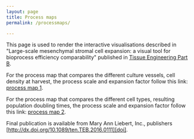 ```yaml
---
layout: page
title: Process maps
permalink: /processmaps/

---
```

This page is used to render the interactive visualisations described in "Large-scale mesenchymal stromal cell expansion: a visual tool for bioprocess efficiency comparability" published in [Tissue Engineering Part B][doi]. 

For the process map that compares the different culture vessels, cell density at harvest, the process scale and expansion factor follow this link: [process map 1][pm1].
 
 
For the process map that compares the different cell types, resulting population doubling times, the process scale and expansion factor follow this link: [process map 2][pm2].

Final publication is available from Mary Ann Liebert, Inc., publishers [http://dx.doi.org/10.1089/ten.TEB.2016.0111][doi].


[pm1]: /processmaps/1/
[pm2]: /processmaps/2/
[doi]: http://dx.doi.org/10.1089/ten.TEB.2016.0111
